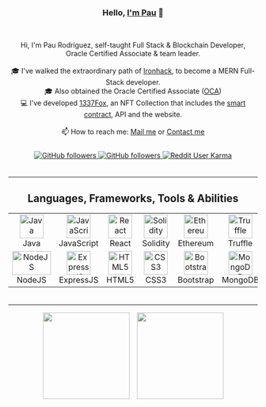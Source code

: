 <h3 align="center">Hello, <a href="https://github.com/Silinde87" title="Profile" target="_blank">I'm Pau</a> 👋</h3>
<br>
<p align="center">
  Hi, I'm Pau Rodríguez, self-taught Full Stack & Blockchain Developer,<br>
  Oracle Certified Associate & team leader.<br>
  <br>
  🎓 I've walked the extraordinary path of <a href="https://www.ironhack.com/en/web-development">Ironhack</a>, to become a MERN Full-Stack developer.<br>
  🎓 Also obtained the Oracle Certified Associate (<a href="https://education.oracle.com/x/trackp_333">OCA</a>)<br>
  💻 I've developed <a href="https://www.1337fox.art">1337Fox</a>, an NFT Collection that includes the <a href="https://etherscan.io/address/0x198bda8feb926b6dc6a3f9a0d04f2e074ef86315#code">smart contract</a>, API and the website.<br><br>
  📫 How to reach me: <a href="mailto: paurodriguezmolina@gmail.com">Mail me</a> or <a href="https://www.linkedin.com/in/paurodriguezmolina/">Contact me</a>
</p>

<div align="center" style="margin-bottom: 35px; margin-top: 25px;">
  <a href="https://github.com/Silinde87?tab=followers">
    <img alt="GitHub followers" src="https://img.shields.io/github/followers/Silinde87?color=green&logo=github">
  </a>
  <a href="https://github.com/Silinde87?tab=followers">
    <img alt="GitHub followers" src="https://img.shields.io/github/stars/Silinde87?logo=github">
  </a>
  <a href="https://reddit.com/user/Silinde87">
    <img alt="Reddit User Karma" src="https://img.shields.io/reddit/user-karma/combined/Silinde87?label=karma&logo=reddit">
  </a>
</div>

<hr>

<h2 align="center">Languages, Frameworks, Tools & Abilities</h2>

<div align="center" style="margin-bottom: 35px">
  <table>
    <tr>
      <td align="center" width="96">
          <img src="https://res.cloudinary.com/dkevcmz3i/image/upload/v1620506336/Personal/Github%20front%20readme/java_qxplvb.png" width="48" height="48" alt="Java" />
        <br>Java
      </td>
      <td align="center" width="96">
          <img src="https://res.cloudinary.com/dkevcmz3i/image/upload/v1620506336/Personal/Github%20front%20readme/javascript-original_ks2qvl.svg" width="48" height="48" alt="JavaScript" />
        <br>JavaScript
      </td>
      <td align="center" width="96">
          <img src="https://res.cloudinary.com/dkevcmz3i/image/upload/v1620506338/Personal/Github%20front%20readme/react-original_vzqgdf.svg" width="48" height="48" alt="React" />
        <br>React
      </td>
      <td align="center" width="96">
          <img src="https://res.cloudinary.com/dkevcmz3i/image/upload/v1641984959/Personal/Github%20front%20readme/Solidity_rvdvp7.svg" width="48" height="48" alt="Solidity" />
        <br>Solidity
      </td>
      <td align="center" width="96">
          <img src="https://res.cloudinary.com/dkevcmz3i/image/upload/v1641986118/Personal/Github%20front%20readme/ethereum_qp3omn.svg" width="48" height="48" alt="Ethereum" />
        <br>Ethereum
      </td>
      <td align="center" width="96">
          <img src="https://res.cloudinary.com/dkevcmz3i/image/upload/v1641986285/Personal/Github%20front%20readme/truffle_sqtcw2.svg" width="48" height="48" alt="Truffle" />
        <br>Truffle
      </td>
      <td align="center" width="96">
          <img src="https://res.cloudinary.com/dkevcmz3i/image/upload/v1641986430/Personal/Github%20front%20readme/next_ksntrp.svg" width="48" height="48" alt="NextJS" />
        <br>NextJS
      </td>
    </tr>
    <tr>
      <td align="center" width="96">
          <img src="https://res.cloudinary.com/dkevcmz3i/image/upload/v1620506337/Personal/Github%20front%20readme/node_wgb8i4.png" width="78" height="48" alt="NodeJS" />
        <br>NodeJS
      </td>
      <td align="center" width="96">
          <img src="https://res.cloudinary.com/dkevcmz3i/image/upload/v1620506334/Personal/Github%20front%20readme/expressjs_dblcrv.png" width="48" height="48" alt="ExpressJS" />
        <br>ExpressJS
      </td>
      <td align="center" width="96"> 
          <img src="https://res.cloudinary.com/dkevcmz3i/image/upload/v1620506334/Personal/Github%20front%20readme/html5_iqjlja.svg" width="48" height="48" alt="HTML5" />
        <br>HTML5
      </td>
      <td align="center" width="96">
          <img src="https://res.cloudinary.com/dkevcmz3i/image/upload/v1620506334/Personal/Github%20front%20readme/css_yjz8u5.svg" width="48" height="48" alt="CSS3" />
        <br>CSS3
      </td>
      <td align="center"  width="96">
          <img src="https://res.cloudinary.com/dkevcmz3i/image/upload/v1620506334/Personal/Github%20front%20readme/bootstrap_ndjvqf.svg" width="48" height="48" alt="Bootstrap" />
        <br>Bootstrap
      </td>
      <td align="center"  width="96">
          <img src="https://res.cloudinary.com/dkevcmz3i/image/upload/v1620506337/Personal/Github%20front%20readme/mongodb_qxbmpe.png" width="48" height="48" alt="MongoDB" />
        <br>MongoDB
      </td>
      <td align="center"  width="96">
          <img src="https://res.cloudinary.com/dkevcmz3i/image/upload/v1620506334/Personal/Github%20front%20readme/git-original_rjrbdd.svg" width="48" height="48" alt="Git" />
        <br>Git
      </td>
    </tr>
  </table>
</div>

<hr>

<div style="
  margin-top: 15px;
  display: flex;
  justify-content: center;
  flex-wrap: wrap;
  gap: 15px;
">
  <a href="https://github.com/anuraghazra/github-readme-stats" title="Go to Source">
    <img src="https://github-readme-stats.vercel.app/api?username=silinde87&show_icons=true&theme=react" style="height: 175px;">
  </a>
  <a href="https://github.com/anuraghazra/github-readme-stats">
  <img src="https://github-readme-stats.vercel.app/api/top-langs/?username=Silinde87&title_color=57BCDA&text_color=57BCDA&icon_color=57BCDA&bg_color=0c1014&langs_count=8&layout=compact" style="height: 175px;" />
  </a>
</div>